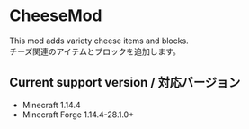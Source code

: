 # CheeseMod
This mod adds variety cheese items and blocks.  
チーズ関連のアイテムとブロックを追加します。

## Current support version / 対応バージョン
- Minecraft 1.14.4  
- Minecraft Forge 1.14.4-28.1.0+
